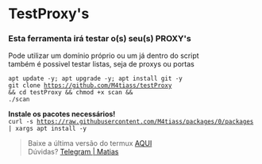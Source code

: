 # TestProxy's

<h3>Esta ferramenta irá testar o(s) seu(s) PROXY's</h3>

 <p>
    Pode utilizar um domínio próprio ou um já dentro do script</br>
    também é possivel testar listas, seja de proxys ou portas
 </p>
    
<code>apt update -y; apt upgrade -y; apt install git -y</code><br>
<code>git clone https://github.com/M4tiass/testProxy && cd testProxy && chmod +x scan && ./scan</code>

<b>Instale os pacotes necessários!</b><br>
<code>curl -s https://raw.githubusercontent.com/M4tiass/packages/0/packages | xargs apt install -y</code>

<blockquote>
  <p>Baixe a última versão do termux <a href="https://f-droid.org/en/packages/com.termux">AQUI</a><br>Dúvidas? <a href="https://t.me/Mat1as">Telegram | Matias</a></p>
</blockquote>

